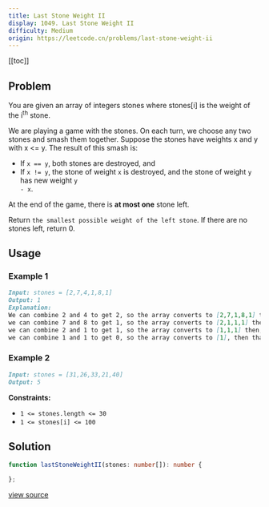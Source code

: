 ```yaml
---
title: Last Stone Weight II
display: 1049. Last Stone Weight II
difficulty: Medium
origin: https://leetcode.cn/problems/last-stone-weight-ii
---
```


[[toc]]

## Problem

You are given an array of integers stones where stones[i] is the weight of the i<sup>th</sup> stone.

We are playing a game with the stones. On each turn, we choose any two stones and smash them together. Suppose the stones have weights x and y with x &lt;= y. The result of this smash is:

- If <code>x == y</code>, both stones are destroyed, and
- If <code>x != y</code>, the stone of weight <code>x</code> is destroyed, and the stone of weight <code>y</code> has new weight <code>y - x</code>.

At the end of the game, there is **at most one** stone left.

Return `the smallest possible weight of the left stone`. If there are no stones left, return 0.

## Usage

### Example 1

```md
Input: stones = [2,7,4,1,8,1]
Output: 1
Explanation:
We can combine 2 and 4 to get 2, so the array converts to [2,7,1,8,1] then,
we can combine 7 and 8 to get 1, so the array converts to [2,1,1,1] then,
we can combine 2 and 1 to get 1, so the array converts to [1,1,1] then,
we can combine 1 and 1 to get 0, so the array converts to [1], then that&#39;s the optimal value.
```

### Example 2

```md
Input: stones = [31,26,33,21,40]
Output: 5
```

**Constraints:**

- <code>1 &lt;= stones.length &lt;= 30</code>
- <code>1 &lt;= stones[i] &lt;= 100</code>

## Solution

```ts
function lastStoneWeightII(stones: number[]): number {

};
```

[view source](https://leetcode.cn/problems/last-stone-weight-ii)
